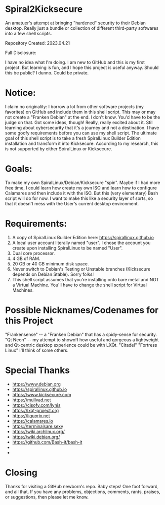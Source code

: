 # Spiral2Kicksecure
An amatuer's attempt at bringing "hardened" security to their Debian desktop. Really just a bundle or collection of different third-party softwares into a few shell scripts.

Repository Created:  2023.04.21

Full Disclosure:

I have no idea what I'm doing.  I am new to GitHub and this is my first project.  But learning is fun, and I hope this project is useful anyway. Should this be public? I dunno. Could be private.

# Notice:
I claim no originality: I borrow a lot from other software projects (my favorites) on GitHub and include them in this shell script. This may or may not create a "Franken Debian" at the end. I don't know. You'd have to be the judge on that. Got some ideas, though! Really, really excited about it. Still learning about cybersecurity that it's a journey and not a destination.  I have some goofy requirements before you can use my shell script. The ultimate goal of this shell script is to take a fresh SpiralLinux Builder Edition installation and transform it into Kicksecure. According to my research, this is not supported by either SpiralLinux or Kicksecure.

# Goals:
To make my own SpiralLinux/Debian/Kicksecure "spin". Maybe if I had more free time, I could learn how create my own ISO and learn how to configure Calamares and then include it with the ISO.  But this (very elementary) Bash script will do for now.  I want to make this like a security layer of sorts, so that it doesn't mess with the User's current desktop environment.

# Requirements:
1.  A copy of SpiralLinux Builder Edition here:  https://spirallinux.github.io 
2.  A local user account literally named "user". I chose the account you create upon installing SpiralLinux to be named "User".
3.  Dual core processor.
4.  4 GB of RAM.
5.  20 GB or 40 GB minimum disk space. 
6.  Never switch to Debian's Testing or Unstable branches (Kicksecure depends on Debian Stable). Sorry folks!
7.  This shell script assumes that you're installing onto bare metal and NOT a Virtual Machine. You'll have to change the shell script for Virtual Machines.

# Possible Nicknames/Codenames for this Project
"Frankensense" --  a "Franken Debian" that has a spidy-sense for security. 
"Qt Neon" -- my attempt to showoff how useful and gorgeous a lightweight and Qt-centric desktop experience could be with LXQt.
"Citadel"
"Fortress Linux"
I'll think of some others.

# Special Thanks
- https://www.debian.org
- https://spirallinux.github.io
- https://www.kicksecure.com
- https://mullvad.net
- https://cisofy.com/lynis
- https://lxqt-project.org
- https://liquorix.net
- https://calamares.io
- https://terminalsare.sexy
- https://wiki.archlinux.org/
- https://wiki.debian.org/
- https://github.com/Bash-it/bash-it
- 
- 

# Closing
Thanks for visiting a GitHub newborn's repo. Baby steps! One foot forward, and all that. If you have any problems, objections, comments, rants, praises, or suggestions, then please let me know.
